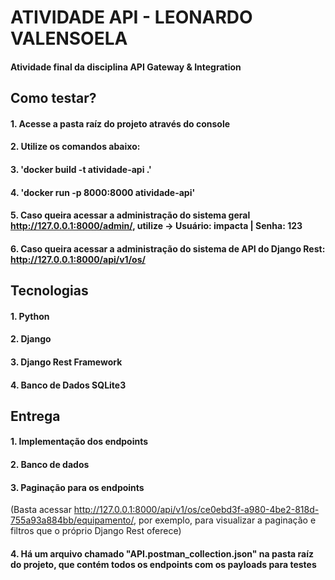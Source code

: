 # ATIVIDADE API - LEONARDO VALENSOELA
#### Atividade final da disciplina API Gateway &amp; Integration

## Como testar?
#### 1. Acesse a pasta raíz do projeto através do console
#### 2. Utilize os comandos abaixo:
#### 3. 'docker build -t atividade-api .'
#### 4. 'docker run -p 8000:8000 atividade-api'
#### 5. Caso queira acessar a administração do sistema geral http://127.0.0.1:8000/admin/, utilize -> Usuário: impacta | Senha: 123
#### 6. Caso queira acessar a administração do sistema de API do Django Rest: http://127.0.0.1:8000/api/v1/os/

## Tecnologias
#### 1. Python
#### 2. Django
#### 3. Django Rest Framework
#### 4. Banco de Dados SQLite3

## Entrega
#### 1. Implementação dos endpoints
#### 2. Banco de dados 
#### 3. Paginação para os endpoints 
(Basta acessar http://127.0.0.1:8000/api/v1/os/ce0ebd3f-a980-4be2-818d-755a93a884bb/equipamento/, por exemplo, para visualizar a paginação e filtros que o próprio Django Rest oferece)
#### 4. Há um arquivo chamado "API.postman_collection.json" na pasta raíz do projeto, que contém todos os endpoints com os payloads para testes
